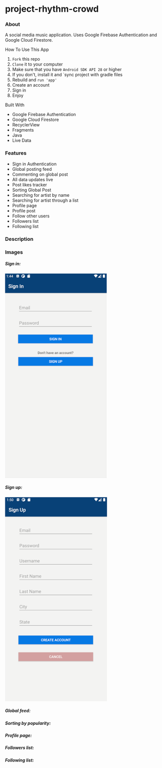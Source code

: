 # project-rhythm-crowd

### About

A social media music application. Uses Google Firebase Authentication and Google Cloud Firestore.

How To Use This App

1. `Fork` this repo
2. `Clone` it to your computer
3. Make sure that you have `Android SDK API 28` or higher
4. If you don't, install it and `sync project with gradle files
5. Rebuild and `run 'app'`
6. Create an account
7. Sign in
8. Enjoy

Built With

* Google Firebase Authentication
* Google Cloud Firestore
* RecyclerView
* Fragments
* Java
* Live Data

### Features

* Sign in Authentication
* Global posting feed
* Commenting on global post
* All data updates live
* Post likes tracker
* Sorting Global Post
* Searching for artist by name
* Searching for artist through a list
* Profile page
* Profile post
* Follow other users
* Followers list
* Following list

### Description



### Images

##### Sign in:

![sign in activity image](assets/sign-in.png)

##### Sign up:

![sign up activity image](assets/sign-up.png)

##### Global feed:

##### Sorting by popularity:

##### Profile page:

##### Followers list:

##### Following list: